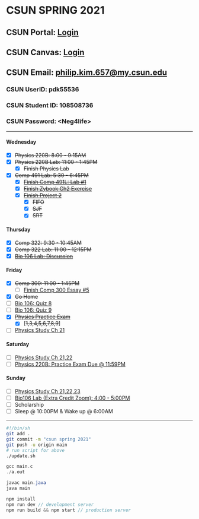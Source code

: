 # CSUN SPRING 2021

## CSUN Portal: [Login](https://auth.csun.edu/cas/login?method=POST&service=https%3A%2F%2Fmynorthridge.csun.edu%2Fpsp%2FPANRPRD%2F%3Fcmd%3Dlogin%26languageCd%3DENG)

## CSUN Canvas: [Login](https://auth.csun.edu/cas/login?service=https://mynorthridge.csun.edu/psp/PANRPRD/?cmd=login&languageCd=ENG)

## CSUN Email: [philip.kim.657@my.csun.edu](https://mail.google.com/mail/u/0/?ogbl#inbox)

### CSUN UserID: pdk55536

### CSUN Student ID: 108508736

### CSUN Password: \<Neg4life>

***

#### Wednesday

- [X] ~~Physics 220B: 8:00 - 9:15AM~~
- [X] ~~Physics 220B Lab: 11:00 - 1:45PM~~
  - [X] ~~Finish Physics Lab~~
- [X] ~~Comp 491 Lab: 5:30 - 6:45PM~~
  - [X] ~~[Finish Comp 491L: Lab #1](https://docs.google.com/spreadsheets/d/1jBQKT3liELgpTbFgqcYbL12p7KXyOfZrEwGDWHCHIzk/edit?ouid=103452000981440923965&usp=sheets_home&ths=true)~~
  - [X] ~~[Finish Zybook Ch2 Exercise](https://docs.google.com/document/d/1R8GEAMWxzc6ClVCBaq5jRYqGm9UDqejmy2T-rN6809Q/edit)~~
  - [X] ~~[Finish Project 2](https://canvas.csun.edu/courses/103947/assignments/975529)~~
    - [X] ~~FIFO~~
    - [X] ~~SJF~~
    - [X] ~~SRT~~

#### Thursday

- [X] ~~Comp 322: 9:30 - 10:45AM~~
- [X] ~~Comp 322 Lab: 11:00 - 12:15PM~~
- [X] ~~[Bio 106 Lab: Discussion](https://canvas.csun.edu/courses/102340/discussion_topics/1057228?module_item_id=3294518)~~

#### Friday

- [X] ~~Comp 300: 11:00 - 1:45PM~~
  - [ ] [Finish Comp 300 Essay #5](https://docs.google.com/document/d/1RxAGM3rwNtKEHA0ya-xSJxAhwSMWDap4xyQab0wvGIc/edit)
- [X] ~~Go Home~~
- [ ] [Bio 106: Quiz 8](https://canvas.csun.edu/courses/91145/quizzes/267667)
- [ ] [Bio 106: Quiz 9](https://canvas.csun.edu/courses/91145/quizzes/267657)
- [X] ~~[Physics Practice Exam](https://docs.google.com/document/d/1IhAfLo_hjznWVY6u8tDw4UsYmSJULve7jYRV3rfSbYA/edit)~~
  - [X] [~~1,3,4,5,6,7,8,9~~]
- [ ] [Physics Study Ch 21](https://docs.google.com/document/d/1JX4J3CjCF9OobUxwsSfdl3E4tuZtMZcFp0g8jPKmp1c/edit)

#### Saturday

- [ ] [Physics Study Ch 21,22](https://docs.google.com/document/d/1JX4J3CjCF9OobUxwsSfdl3E4tuZtMZcFp0g8jPKmp1c/edit)
- [ ] [Physics 220B: Practice Exam Due @ 11:59PM](https://canvas.csun.edu/courses/90844/assignments/942453?module_item_id=3378692)

#### Sunday

- [ ] [Physics Study Ch 21,22,23](https://docs.google.com/document/d/1JX4J3CjCF9OobUxwsSfdl3E4tuZtMZcFp0g8jPKmp1c/edit)
- [ ] [Bio106 Lab (Extra Credit Zoom): 4:00 - 5:00PM](https://csun.zoom.us/w/87830258549?tk=6a54MsoAKhQkxh9D_8pi-pR1XvYs1PSRB3hYvi_yuyo.DQIAAAAUcxdjdRZWM2xtcnNfdFJDT0dYOW9xRTJkT0xRAAAAAAAAAAAAAAAAAAAAAAAAAAAA&pwd=TFIzaTRhRFdwVnpSQlBhREF1WkVXUT09&uuid=WN_xIpxihTmSpuPnHK5bdal0Q)
- [ ] Scholarship
- [ ] Sleep @ 10:00PM & Wake up @ 6:00AM

***

```bash
#!/bin/sh
git add .
git commit -m "csun spring 2021"
git push -u origin main
# run script for above
./update.sh
```

```c
gcc main.c
./a.out
```

```java
javac main.java
java main
```

```javascript
npm install
npm run dev // development server
npm run build && npm start // production server
```
